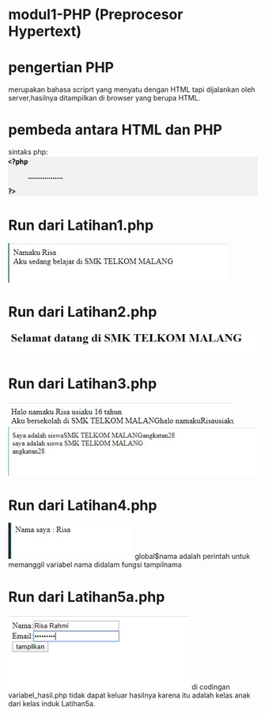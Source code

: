 # modul1-PHP (Preprocesor Hypertext)
# pengertian PHP
merupakan bahasa scriprt yang menyatu dengan HTML tapi dijalankan oleh server,hasilnya ditampilkan di browser yang berupa HTML.

# pembeda antara HTML dan PHP </b>
sintaks php:![Alt Text](https://github.com/nurisarahmi28/modul1-2-PHP/blob/master/sintaks.JPG)
# Run dari Latihan1.php
![Alt Text](https://github.com/nurisarahmi28/modul1-2-PHP/blob/master/mod1.Lat1.JPG)
# Run dari Latihan2.php
![Alt Text](https://github.com/nurisarahmi28/modul1-2-PHP/blob/master/Lat2.JPG)
# Run dari Latihan3.php
![Alt Text](https://github.com/nurisarahmi28/modul1-2-PHP/blob/master/Lat3.JPG)
![Alt Text](https://github.com/nurisarahmi28/modul1-2-PHP/blob/master/Lat3a.JPG)
# Run dari Latihan4.php
![Alt Text](https://github.com/nurisarahmi28/modul1-2-PHP/blob/master/Lat4.JPG)
global$nama adalah perintah untuk memanggil variabel nama didalam fungsi tampilnama
# Run dari Latihan5a.php
![Alt Text](https://github.com/nurisarahmi28/modul1-2-PHP/blob/master/Lat5a.JPG)
di codingan variabel_hasil.php tidak dapat keluar hasilnya karena itu adalah kelas anak dari kelas induk Latihan5a.
